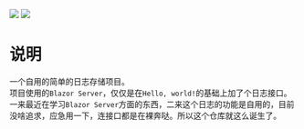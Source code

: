 ![](https://img.shields.io/badge/build-passing-brightgreen)
![](https://img.shields.io/github/license/JiuLing-zhang/EasyLogRepository)  

# 说明
一个自用的简单的日志存储项目。  
项目使用的`Blazor Server`，仅仅是在`Hello, world!`的基础上加了个日志接口。  
一来最近在学习`Blazor Server`方面的东西，二来这个日志的功能是自用的，目前没啥追求，应急用一下，连接口都是在裸奔哒。所以这个仓库就这么诞生了。  